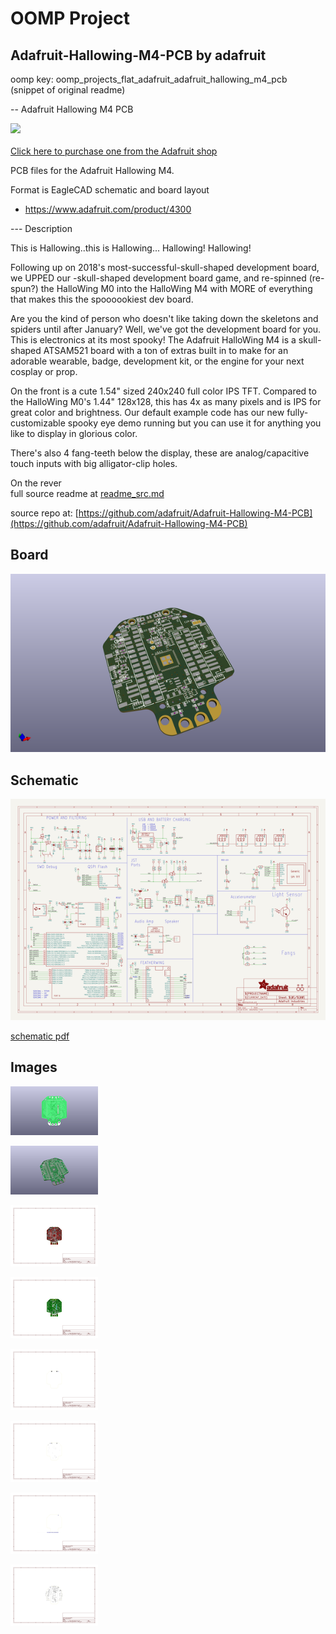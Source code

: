 # OOMP Project  
## Adafruit-Hallowing-M4-PCB  by adafruit  
  
oomp key: oomp_projects_flat_adafruit_adafruit_hallowing_m4_pcb  
(snippet of original readme)  
  
-- Adafruit Hallowing M4 PCB  
  
<a href="http://www.adafruit.com/products/4300"><img src="assets/4300.jpg?raw=true" width="500px"><br/>  
Click here to purchase one from the Adafruit shop</a>  
  
PCB files for the Adafruit Hallowing M4.   
  
Format is EagleCAD schematic and board layout  
* https://www.adafruit.com/product/4300  
  
--- Description  
  
This is Hallowing..this is Hallowing... Hallowing! Hallowing!   
  
Following up on 2018's most-successful-skull-shaped development board, we UPPED our -skull-shaped development board game, and re-spinned (re-spun?) the HalloWing M0 into the HalloWing M4 with MORE of everything that makes this the spoooookiest dev board.  
  
Are you the kind of person who doesn't like taking down the skeletons and spiders until after January? Well, we've got the development board for you. This is electronics at its most spooky! The Adafruit HalloWing M4 is a skull-shaped ATSAM521 board with a ton of extras built in to make for an adorable wearable, badge, development kit, or the engine for your next cosplay or prop.  
  
On the front is a cute 1.54" sized 240x240 full color IPS TFT. Compared to the HalloWing M0's 1.44" 128x128, this has 4x as many pixels and is IPS for great color and brightness. Our default example code has our new fully-customizable spooky eye demo running but you can use it for anything you like to display in glorious color.  
  
There's also 4 fang-teeth below the display, these are analog/capacitive touch inputs with big alligator-clip holes.  
  
On the rever  
  full source readme at [readme_src.md](readme_src.md)  
  
source repo at: [https://github.com/adafruit/Adafruit-Hallowing-M4-PCB](https://github.com/adafruit/Adafruit-Hallowing-M4-PCB)  
## Board  
  
[![working_3d.png](working_3d_600.png)](working_3d.png)  
## Schematic  
  
[![working_schematic.png](working_schematic_600.png)](working_schematic.png)  
  
[schematic pdf](working_schematic.pdf)  
## Images  
  
[![working_3D_bottom.png](working_3D_bottom_140.png)](working_3D_bottom.png)  
  
[![working_3D_top.png](working_3D_top_140.png)](working_3D_top.png)  
  
[![working_assembly_page_01.png](working_assembly_page_01_140.png)](working_assembly_page_01.png)  
  
[![working_assembly_page_02.png](working_assembly_page_02_140.png)](working_assembly_page_02.png)  
  
[![working_assembly_page_03.png](working_assembly_page_03_140.png)](working_assembly_page_03.png)  
  
[![working_assembly_page_04.png](working_assembly_page_04_140.png)](working_assembly_page_04.png)  
  
[![working_assembly_page_05.png](working_assembly_page_05_140.png)](working_assembly_page_05.png)  
  
[![working_assembly_page_06.png](working_assembly_page_06_140.png)](working_assembly_page_06.png)  
